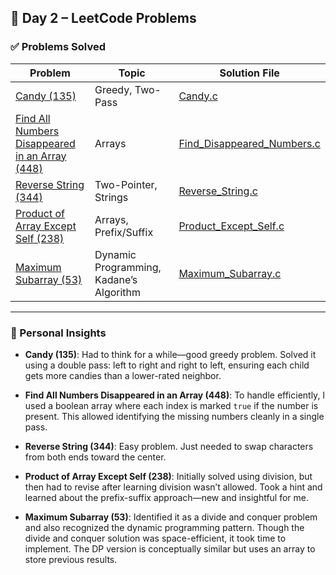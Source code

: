 ## 📅 Day 2 – LeetCode Problems

### ✅ Problems Solved

| Problem | Topic | Solution File |
|--------|--------|----------------|
| [Candy (135)](https://leetcode.com/problems/candy/) | Greedy, Two-Pass | [Candy.c](Candy.c) |
| [Find All Numbers Disappeared in an Array (448)](https://leetcode.com/problems/find-all-numbers-disappeared-in-an-array/) | Arrays | [Find_Disappeared_Numbers.c](Find_Disappeared_Numbers.c) |
| [Reverse String (344)](https://leetcode.com/problems/reverse-string/) | Two-Pointer, Strings | [Reverse_String.c](Reverse_String.c) |
| [Product of Array Except Self (238)](https://leetcode.com/problems/product-of-array-except-self/) | Arrays, Prefix/Suffix | [Product_Except_Self.c](Product_Except_Self.c) |
| [Maximum Subarray (53)](https://leetcode.com/problems/maximum-subarray/) | Dynamic Programming, Kadane’s Algorithm | [Maximum_Subarray.c](Maximum_Subarray.c) |

---

### 📝 Personal Insights

- **Candy (135)**: Had to think for a while—good greedy problem. Solved it using a double pass: left to right and right to left, ensuring each child gets more candies than a lower-rated neighbor.

- **Find All Numbers Disappeared in an Array (448)**: To handle efficiently, I used a boolean array where each index is marked `true` if the number is present. This allowed identifying the missing numbers cleanly in a single pass.

- **Reverse String (344)**: Easy problem. Just needed to swap characters from both ends toward the center.

- **Product of Array Except Self (238)**: Initially solved using division, but then had to revise after learning division wasn’t allowed. Took a hint and learned about the prefix-suffix approach—new and insightful for me.

- **Maximum Subarray (53)**: Identified it as a divide and conquer problem and also recognized the dynamic programming pattern. Though the divide and conquer solution was space-efficient, it took time to implement. The DP version is conceptually similar but uses an array to store previous results.
